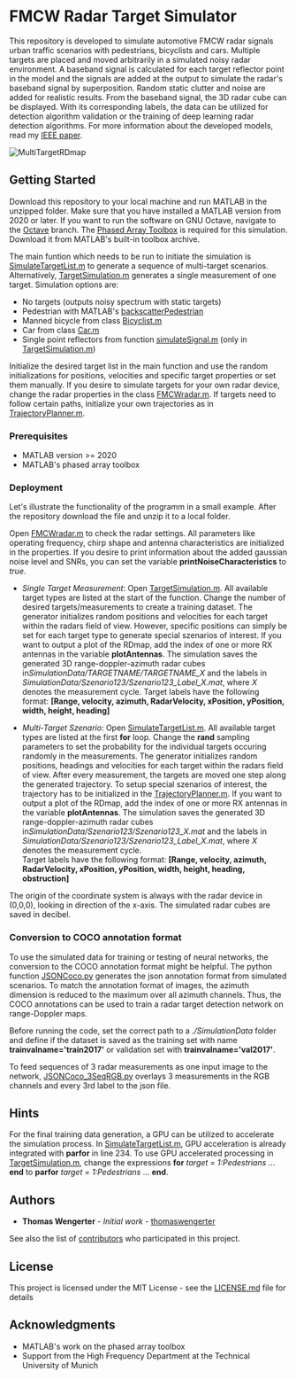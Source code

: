 # FMCW Radar Target Simulator

This repository is developed to simulate automotive FMCW radar signals urban traffic scenarios with pedestrians, bicyclists and cars. Multiple targets are placed and moved arbitrarily in a simulated noisy radar environment. A baseband signal is calculated for each target reflector point in the model and the signals are added at the output to simulate the radar's baseband signal by superposition. Random static clutter and noise are added for realistic results. From the baseband signal, the 3D radar cube can be displayed. With its corresponding labels, the data can be utilized for detection algorithm validation or the training of deep learning radar detection algorithms.
For more information about the developed models, read my [IEEE paper](https://ieeexplore.ieee.org/document/9827284).

![MultiTargetRDmap](https://user-images.githubusercontent.com/61163489/185382976-a1b6dd88-14c2-49d6-98fa-0e98971f600d.PNG)


## Getting Started

Download this repository to your local machine and run MATLAB in the unzipped folder. Make sure that you have installed a MATLAB version from 2020 or later. If you want to run the software on GNU Octave, navigate to the [Octave](https://github.com/thomaswengerter/FMCW_Radar_Target_Simulator/tree/Octave) branch. The [Phased Array Toolbox](https://de.mathworks.com/products/phased-array.html) is required for this simulation. Download it from MATLAB's built-in toolbox archive.

The main funtion which needs to be run to initiate the simulation is [SimulateTargetList.m](SimulateTargetList.m) to generate a sequence of multi-target scenarios. Alternatively, [TargetSimulation.m](TargetSimulation.m) generates a single measurement of one target. Simulation options are: 
* No targets (outputs noisy spectrum with static targets)
* Pedestrian with MATLAB's [backscatterPedestrian](https://de.mathworks.com/help/phased/ref/backscatterpedestrian.html)
* Manned bicycle from class [Bicyclist.m](Bicyclist.m)
* Car from class [Car.m](Car.m)
* Single point reflectors from function [simulateSignal.m](simulateSignal.m) (only in [TargetSimulation.m](TargetSimulation.m))

Initialize the desired target list in the main function and use the random initializations for positions, velocities and specific target properties or set them manually. If you desire to simulate targets for your own radar device, change the radar properties in the class [FMCWradar.m](FMCWradar.m). If targets need to follow certain paths, initialize your own trajectories as in [TrajectoryPlanner.m](TrajectoryPlanner.m).



### Prerequisites

* MATLAB version >= 2020
* MATLAB's phased array toolbox

### Deployment

Let's illustrate the functionality of the programm in a small example. After the repository download the file and unzip it to a local folder.

Open [FMCWradar.m](FMCWradar.m) to check the radar settings. All parameters like operating frequency, chirp shape and antenna characteristics are initialized in the properties. If you desire to print information about the added gaussian noise level and SNRs, you can set the variable **printNoiseCharacteristics** to *true*.


- *Single Target Measurement*:
    Open [TargetSimulation.m](TargetSimulation.m). All available target types are listed at the start of the function. Change the number of desired targets/measurements to create a training dataset. The generator initializes random positions and velocities for each target within the radars field of view. However, specific positions can simply be set for each target type to generate special szenarios of interest. If you want to output a plot of the RDmap, add the index of one or more RX antennas in the variable **plotAntennas**.
	The simulation saves the generated 3D range-doppler-azimuth radar cubes in*SimulationData/TARGETNAME/TARGETNAME_X* and the labels in *SimulationData/Szenario123/Szenario123_Label_X.mat*, where *X* denotes the measurement cycle. 
	Target labels have the following format:
	**[Range, velocity, azimuth, RadarVelocity, xPosition, yPosition, width, height, heading]**

- *Multi-Target Szenario*:
    Open [SimulateTargetList.m](SimulateTargetList.m). All available target types are listed at the first **for** loop. Change the **rand** sampling parameters to set the probability for the individual targets occuring randomly in the measurements. The generator initializes random positions, headings and velocities for each target within the radars field of view. After every measurement, the targets are moved one step along the generated trajectory. To setup special szenarios of interest, the trajectory has to be initialized in the [TrajectoryPlanner.m](TrajectoryPlanner.m). If you want to output a plot of the RDmap, add the index of one or more RX antennas in the variable **plotAntennas**.
	The simulation saves the generated 3D range-doppler-azimuth radar cubes in*SimulationData/Szenario123/Szenario123_X.mat* and the labels in *SimulationData/Szenario123/Szenario123_Label_X.mat*, where *X* denotes the measurement cycle. 	
	Target labels have the following format:
	**[Range, velocity, azimuth, RadarVelocity, xPosition, yPosition, width, height, heading, obstruction]**

The origin of the coordinate system is always with the radar device in (0,0,0), looking in direction of the x-axis. The simulated radar cubes are saved in decibel.


### Conversion to COCO annotation format
To use the simulated data for training or testing of neural networks, the conversion to the COCO annotation format might be helpful. The python function [JSONCoco.py](JSONCoco.py) generates the json annotation format from simulated scenarios. To match the annotation format of images, the azimuth dimension is reduced to the maximum over all azimuth channels. Thus, the COCO annotations can be used to train a radar target detection network on range-Doppler maps.

Before running the code, set the correct path to a *./SimulationData* folder and define if the dataset is saved as the training set with name **trainvalname='train2017'** or validation set with **trainvalname='val2017'**.

To feed sequences of 3 radar measurements as one input image to the network, [JSONCoco_3SeqRGB.py](JSONCoco_3SeqRGB.py) overlays 3 measurements in the RGB channels and every 3rd label to the json file.


## Hints

For the final training data generation, a GPU can be utilized to accelerate the simulation process. In [SimulateTargetList.m](SimulateTargetList.m), GPU acceleration is already integrated with **parfor** in line 234. To use GPU accelerated processing in [TargetSimulation.m](TargetSimulation.m), change the expressions **for** *target = 1:Pedestrians* ... **end** to **parfor** *target = 1:Pedestrians* ... **end**.




## Authors

* **Thomas Wengerter** - *Initial work* - [thomaswengerter](https://github.com/thomaswengerter)

See also the list of [contributors](https://github.com/thomaswengerter/FMCW_Radar_Target_Simulator/contributors) who participated in this project.

## License

This project is licensed under the MIT License - see the [LICENSE.md](LICENSE.md) file for details

## Acknowledgments

* MATLAB's work on the phased array toolbox
* Support from the High Frequency Department at the Technical University of Munich

